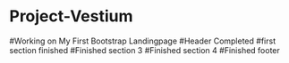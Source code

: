 # Project-Vestium
#Working on My First Bootstrap Landingpage
#Header Completed
#first section finished
#Finished section 3
#Finished section 4
#Finished footer
